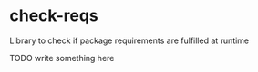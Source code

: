 # check-reqs

Library to check if package requirements are fulfilled at runtime

TODO write something here
